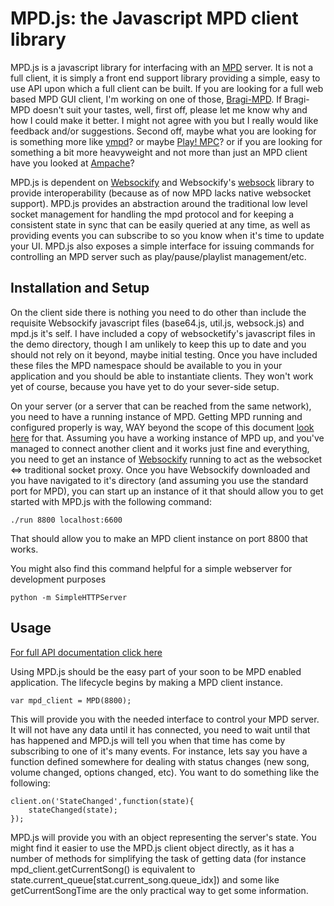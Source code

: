 MPD.js: the Javascript MPD client library
=========================================

MPD.js is a javascript library for interfacing with an [MPD](http://www.musicpd.org/) server. It is not a full client, it is simply a front end support library providing a simple, easy to use API upon which a full client can be built. If you are looking for a full web based MPD GUI client, I'm working on one of those, [Bragi-MPD](https://github.com/bobboau/Bragi-MPD). If Bragi-MPD doesn't suit your tastes, well, first off, please let me know why and how I could make it better. I might not agree with you but I really would like feedback and/or suggestions. Second off, maybe what you are looking for is something more like [ympd](https://github.com/notandy/ympd)? or maybe [Play! MPC](https://github.com/msteiger/play-mpc)? or if you are looking for something a bit more heavyweight and not more than just an MPD client have you looked at [Ampache](http://ampache.org/)?

MPD.js is dependent on [Websockify](https://github.com/kanaka/websockify) and Websockify's [websock](https://github.com/kanaka/websockify/wiki/websock.js) library to provide interoperability (because as of now MPD lacks native websocket support). MPD.js provides an abstraction around the traditional low level socket management for handling the mpd protocol and for keeping a consistent state in sync that can be easily queried at any time, as well as providing events you can subscribe to so you know when it's time to update your UI. MPD.js also exposes a simple interface for issuing commands for controlling an MPD server such as play/pause/playlist management/etc.

Installation and Setup
---------------------

On the client side there is nothing you need to do other than include the requisite Websockify javascript files (base64.js, util.js, websock.js) and mpd.js it's self. I have included a copy of websocketify's javascript files in the demo directory, though I am unlikely to keep this up to date and you should not rely on it beyond, maybe initial testing. Once you have included these files the MPD namespace should be available to you in your application and you should be able to instantiate clients. They won't work yet of course, because you have yet to do your sever-side setup.

On your server (or a server that can be reached from the same network), you need to have a running instance of MPD. Getting MPD running and configured properly is way, WAY beyond the scope of this document [look here](http://www.musicpd.org/doc/user/) for that. Assuming you have a working instance of MPD up, and you've managed to connect another client and it works just fine and everything, you need to get an instance of [Websockify](https://github.com/kanaka/websockify) running to act as the websocket <=> traditional socket proxy. Once you have Websockify downloaded and you have navigated to it's directory (and assuming you use the standard port for MPD), you can start up an instance of it that should allow you to get started with MPD.js with the following command:

    ./run 8800 localhost:6600

That should allow you to make an MPD client instance on port 8800 that works.

You might also find this command helpful for a simple webserver for development purposes

    python -m SimpleHTTPServer

Usage
-----

[For full API documentation click here](http://bobboau.github.io/MPD.js/doc/MPD.html)

Using MPD.js should be the easy part of your soon to be MPD enabled application. The lifecycle begins by making a MPD client instance.

    var mpd_client = MPD(8800);

This will provide you with the needed interface to control your MPD server. It will not have any data until it has connected, you need to wait until that has happened and MPD.js will tell you when that time has come by subscribing to one of it's many events. For instance, lets say you have a function defined somewhere for dealing with status changes (new song, volume changed, options changed, etc). You want to do something like the following:

    client.on('StateChanged',function(state){
        stateChanged(state);
    });

MPD.js will provide you with an object representing the server's state. You might find it easier to use the MPD.js client object directly, as it has a number of methods for simplifying the task of getting data (for instance mpd_client.getCurrentSong() is equivalent to state.current_queue[stat.current_song.queue_idx]) and some like getCurrentSongTime are the only practical way to get some information.
